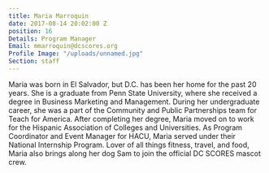 ```yaml
---
title: Maria Marroquin
date: 2017-08-14 20:02:00 Z
position: 16
Details: Program Manager
Email: mmarroquin@dcscores.org
Profile Image: "/uploads/unnamed.jpg"
Section: staff
---
```


Maria was born in El Salvador, but D.C. has been her home for the past 20 years. She is a graduate from Penn State University, where she received a degree in Business Marketing and Management. During her undergraduate career, she was a part of the Community and Public Partnerships team for Teach for America. After completing her degree, Maria moved on to work for the Hispanic Association of Colleges and Universities. As Program Coordinator and Event Manager for HACU, Maria served under their National Internship Program. Lover of all things fitness, travel, and food, Maria also brings along her dog Sam to join the official DC SCORES mascot crew.